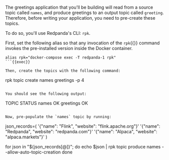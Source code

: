 The greetings application that you'll be building will read from a source topic called `names`, and produce greetings to an output topic called `greeting`. Therefore, before writing your application, you need to pre-create these topics.

To do so, you'll use Redpanda's CLI: `rpk`.

First, set the following alias so that any invocation of the `rpk`{{}} command
invokes the pre-installed version inside the Docker container.

```
alias rpk="docker-compose exec -T redpanda-1 rpk"
```{{exec}}

Then, create the topics with the following command:

```
rpk topic create names greetings -p 4
```{{exec}}

You should see the following output:

```
TOPIC        STATUS
names        OK
greetings    OK
```{{}}

Now, pre-populate the `names` topic by running:

```
json_records=(
    '{"name": "Flink", "website": "flink.apache.org"}'
    '{"name": "Redpanda", "website": "redpanda.com"}'
    '{"name": "Alpaca", "website": "alpaca.markets"}'
)

for json in "${json_records[@]}"; do
    echo $json | rpk topic produce names --allow-auto-topic-creation
done
```{{exec}}
